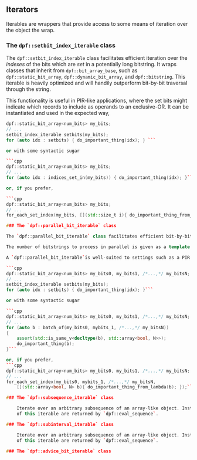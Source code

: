 ## Iterators

Iterables are wrappers that provide access to some means of iteration over the
object the wrap.

### The `dpf::setbit_index_iterable` class

The `dpf::setbit_index_iterable` class facilitates efficient iteration over the *indexes*
of the bits which are *set* in a potentially long bitstring. It wraps classes
that inherit from `dpf::bit_array_base`, such as `dpf::static_bit_array`,
`dpf::dynamic_bit_array`, and `dpf::bitstring`. This iterable is heavily
optimized and will handily outperform bit-by-bit traversal through the string.

This functionality is useful in PIR-like applications, where the set bits
might indicate which records to include as operands to an exclusive-OR. It
can be instantiated and used in the expected way,

```cpp
dpf::static_bit_array<num_bits> my_bits;
// ...
setbit_index_iterable setbits(my_bits);
for (auto idx : setbits) { do_important_thing(idx); } ```

or with some syntactic sugar

```cpp
dpf::static_bit_array<num_bits> my_bits;
// ...
for (auto idx : indices_set_in(my_bits)) { do_important_thing(idx); }```

or, if you prefer,

```cpp
dpf::static_bit_array<num_bits> my_bits;
// ...
for_each_set_index(my_bits, [](std::size_t i){ do_important_thing_from_lambda(i); });```

### The `dpf::parallel_bit_iterable` class

The `dpf::parallel_bit_iterable` class facilitates efficient bit-by-bit iteration through the bits several bitstrings simultaneously. Dereferencing its iterators yields an array of `bool`s indicating which bitstrings have the current bit set and which do not. It wraps classes that inherit from `dpf::bit_array_base`, such as `dpf::static_bit_array`, `dpf::dynamic_bit_array`, and `dpf::bitstring`.

The number of bitstrings to process in parallel is given as a template parameter; i.e., it must be known at compile time. It can be as low as `2` and as high as `32`. (**Pro tip:** For optimal efficiency, stick to powers of `2`.) The iterators use SIMD operations to extract the bits in parallel at a notably lower cost than traversing each bitstring in serial.

A `dpf::parallel_bit_iterable`is well-suited to settings such as a PIR server seeking to amortize the cost of memory I/O by processing many requests in parallel. It can be instantiated and used in the expected way,

```cpp
dpf::static_bit_array<num_bits> my_bits0, my_bits1, /*...,*/ my_bitsN;
// ...
setbit_index_iterable setbits(my_bits);
for (auto idx : setbits) { do_important_thing(idx); }```

or with some syntactic sugar

```cpp
dpf::static_bit_array<num_bits> my_bits0, my_bits1, /*...,*/ my_bitsN;
// ...
for (auto b : batch_of(my_bits0, mybits_1, /*...,*/ my_bitsN))
{
    assert(std::is_same_v<decltype(b), std::array<bool, N>>);
    do_important_thing(b);
}```

or, if you prefer,
```cpp
dpf::static_bit_array<num_bits> my_bits0, my_bits1, /*...,*/ my_bitsN;
// ...
for_each_set_index(my_bits0, mybits_1, /*...,*/ my_bitsN,
    [](std::array<bool, N> b){ do_important_thing_from_lambda(b); });```

### The `dpf::subsequence_iterable` class

    Iterate over an arbitrary subsequence of an array-like object. Instances
    of this iterable are returned by `dpf::eval_sequence`.

### The `dpf::subinterval_iterable` class

    Iterate over an arbitrary subsequence of an array-like object. Instances
    of this iterable are returned by `dpf::eval_sequence`.

### The `dpf::advice_bit_iterable` class

